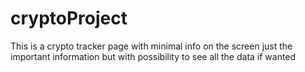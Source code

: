 # cryptoProject

This is a crypto tracker page with minimal info on the screen just the important information but with possibility to see all the data if wanted
